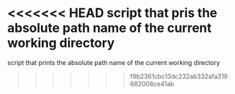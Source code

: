 <<<<<<< HEAD
script that pris the absolute path name of the current working directory
=======
script that prints the absolute path name of the current working directory
>>>>>>> f9b2361cbc13dc232ab332afa319682008ce41ab
